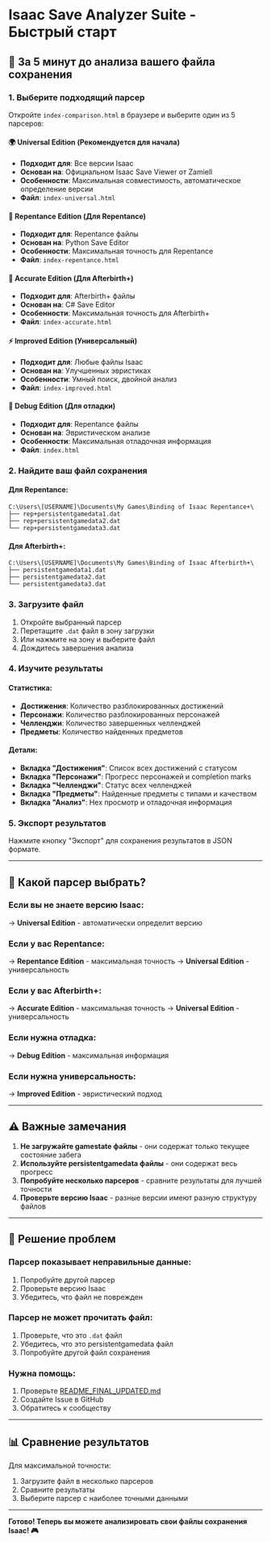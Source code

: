 # Isaac Save Analyzer Suite - Быстрый старт

## 🚀 За 5 минут до анализа вашего файла сохранения

### 1. Выберите подходящий парсер

Откройте `index-comparison.html` в браузере и выберите один из 5 парсеров:

#### 🌍 **Universal Edition** (Рекомендуется для начала)
- **Подходит для**: Все версии Isaac
- **Основан на**: Официальном Isaac Save Viewer от Zamiell
- **Особенности**: Максимальная совместимость, автоматическое определение версии
- **Файл**: `index-universal.html`

#### 🎯 **Repentance Edition** (Для Repentance)
- **Подходит для**: Repentance файлы
- **Основан на**: Python Save Editor
- **Особенности**: Максимальная точность для Repentance
- **Файл**: `index-repentance.html`

#### 🔬 **Accurate Edition** (Для Afterbirth+)
- **Подходит для**: Afterbirth+ файлы
- **Основан на**: C# Save Editor
- **Особенности**: Максимальная точность для Afterbirth+
- **Файл**: `index-accurate.html`

#### ⚡ **Improved Edition** (Универсальный)
- **Подходит для**: Любые файлы Isaac
- **Основан на**: Улучшенных эвристиках
- **Особенности**: Умный поиск, двойной анализ
- **Файл**: `index-improved.html`

#### 🐛 **Debug Edition** (Для отладки)
- **Подходит для**: Repentance файлы
- **Основан на**: Эвристическом анализе
- **Особенности**: Максимальная отладочная информация
- **Файл**: `index.html`

### 2. Найдите ваш файл сохранения

#### Для Repentance:
```
C:\Users\[USERNAME]\Documents\My Games\Binding of Isaac Repentance+\
├── rep+persistentgamedata1.dat
├── rep+persistentgamedata2.dat
└── rep+persistentgamedata3.dat
```

#### Для Afterbirth+:
```
C:\Users\[USERNAME]\Documents\My Games\Binding of Isaac Afterbirth+\
├── persistentgamedata1.dat
├── persistentgamedata2.dat
└── persistentgamedata3.dat
```

### 3. Загрузите файл

1. Откройте выбранный парсер
2. Перетащите `.dat` файл в зону загрузки
3. Или нажмите на зону и выберите файл
4. Дождитесь завершения анализа

### 4. Изучите результаты

#### Статистика:
- **Достижения**: Количество разблокированных достижений
- **Персонажи**: Количество разблокированных персонажей
- **Челленджи**: Количество завершенных челленджей
- **Предметы**: Количество найденных предметов

#### Детали:
- **Вкладка "Достижения"**: Список всех достижений с статусом
- **Вкладка "Персонажи"**: Прогресс персонажей и completion marks
- **Вкладка "Челленджи"**: Статус всех челленджей
- **Вкладка "Предметы"**: Найденные предметы с типами и качеством
- **Вкладка "Анализ"**: Hex просмотр и отладочная информация

### 5. Экспорт результатов

Нажмите кнопку "Экспорт" для сохранения результатов в JSON формате.

---

## 🎯 Какой парсер выбрать?

### Если вы не знаете версию Isaac:
→ **Universal Edition** - автоматически определит версию

### Если у вас Repentance:
→ **Repentance Edition** - максимальная точность
→ **Universal Edition** - универсальность

### Если у вас Afterbirth+:
→ **Accurate Edition** - максимальная точность
→ **Universal Edition** - универсальность

### Если нужна отладка:
→ **Debug Edition** - максимальная информация

### Если нужна универсальность:
→ **Improved Edition** - эвристический подход

---

## ⚠️ Важные замечания

1. **Не загружайте gamestate файлы** - они содержат только текущее состояние забега
2. **Используйте persistentgamedata файлы** - они содержат весь прогресс
3. **Попробуйте несколько парсеров** - сравните результаты для лучшей точности
4. **Проверьте версию Isaac** - разные версии имеют разную структуру файлов

---

## 🔧 Решение проблем

### Парсер показывает неправильные данные:
1. Попробуйте другой парсер
2. Проверьте версию Isaac
3. Убедитесь, что файл не поврежден

### Парсер не может прочитать файл:
1. Проверьте, что это `.dat` файл
2. Убедитесь, что это persistentgamedata файл
3. Попробуйте другой файл сохранения

### Нужна помощь:
1. Проверьте [README_FINAL_UPDATED.md](README_FINAL_UPDATED.md)
2. Создайте Issue в GitHub
3. Обратитесь к сообществу

---

## 📊 Сравнение результатов

Для максимальной точности:
1. Загрузите файл в несколько парсеров
2. Сравните результаты
3. Выберите парсер с наиболее точными данными

---

**Готово! Теперь вы можете анализировать свои файлы сохранения Isaac! 🎮**
